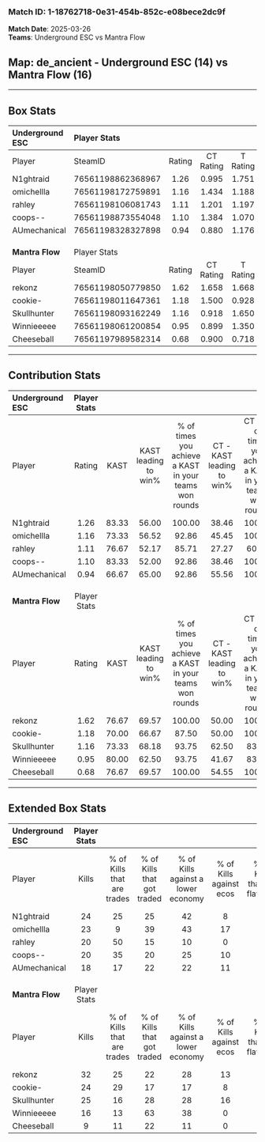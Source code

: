 ### Match ID: 1-18762718-0e31-454b-852c-e08bece2dc9f  
**Match Date**: 2025-03-26  
**Teams**: Underground ESC vs Mantra Flow  

## **Map**: de_ancient - Underground ESC (14) vs Mantra Flow (16)  
---  

## Box Stats  

| **Underground ESC** | Player Stats      |        |           |          |       |       |       |         |        |      |     |
| :- | :- | :-: | :-: | :-: | :-: | :-: | :-: | :-: | :-: | :-: | :-: |
| Player              | SteamID           | Rating | CT Rating | T Rating | KAST  |  ADR  | Kills | Assists | Deaths | K/D  | HS% |
| N1ghtraid           | 76561198862368967 |  1.26  |   0.995   |  1.751   | 83.33 | 78.4  |  24   |    6    |   21   | 1.14 | 12  |
| omichellla          | 76561198172759891 |  1.16  |   1.434   |  1.188   | 73.33 | 96.0  |  23   |   11    |   25   | 0.92 | 78  |
| rahley              | 76561198106081743 |  1.11  |   1.201   |  1.197   | 76.67 | 66.0  |  20   |    6    |   18   | 1.11 | 40  |
| coops--             | 76561198873554048 |  1.10  |   1.384   |  1.070   | 83.33 | 73.6  |  20   |    8    |   23   | 0.87 | 75  |
| AUmechanical        | 76561198328327898 |  0.94  |   0.880   |  1.176   | 66.67 | 64.4  |  18   |    6    |   20   | 0.90 | 72  |
|                     |                   |        |           |          |       |       |       |         |        |      |     |
|                     |                   |        |           |          |       |       |       |         |        |      |     |
|                     |                   |        |           |          |       |       |       |         |        |      |     |
| **Mantra Flow**     | Player Stats      |        |           |          |       |       |       |         |        |      |     |
| Player              | SteamID           | Rating | CT Rating | T Rating | KAST  |  ADR  | Kills | Assists | Deaths | K/D  | HS% |
| rekonz              | 76561198050779850 |  1.62  |   1.658   |  1.668   | 76.67 | 109.4 |  32   |   10    |   17   | 1.88 | 59  |
| cookie-             | 76561198011647361 |  1.18  |   1.500   |  0.928   | 70.00 | 72.1  |  24   |    1    |   18   | 1.33 | 20  |
| Skullhunter         | 76561198093162249 |  1.16  |   0.918   |  1.650   | 73.33 | 78.9  |  25   |    5    |   24   | 1.04 | 48  |
| Winnieeeee          | 76561198061200854 |  0.95  |   0.899   |  1.350   | 80.00 | 75.2  |  16   |   10    |   24   | 0.67 | 37  |
| Cheeseball          | 76561197989582314 |  0.68  |   0.900   |  0.718   | 76.67 | 50.0  |   9   |   16    |   23   | 0.39 | 11  |
---  

## Contribution Stats  

| **Underground ESC** | Player Stats |       |                      |                                                        |                           |                                                             |                          |                                                            |
| :- | :-: | :-: | :-: | :-: | :-: | :-: | :-: | :-: |
| Player              |    Rating    | KAST  | KAST leading to win% | % of times you achieve a KAST in your teams won rounds | CT - KAST leading to win% | CT - % of times you achieve a KAST in your teams won rounds | T - KAST leading to win% | T - % of times you achieve a KAST in your teams won rounds |
| N1ghtraid           |     1.26     | 83.33 |        56.00         |                         100.00                         |           38.46           |                           100.00                            |          75.00           |                           100.00                           |
| omichellla          |     1.16     | 73.33 |        56.52         |                         92.86                          |           45.45           |                           100.00                            |          66.67           |                           88.89                            |
| rahley              |     1.11     | 76.67 |        52.17         |                         85.71                          |           27.27           |                            60.00                            |          75.00           |                           100.00                           |
| coops--             |     1.10     | 83.33 |        52.00         |                         92.86                          |           38.46           |                           100.00                            |          66.67           |                           88.89                            |
| AUmechanical        |     0.94     | 66.67 |        65.00         |                         92.86                          |           55.56           |                           100.00                            |          72.73           |                           88.89                            |
|                     |              |       |                      |                                                        |                           |                                                             |                          |                                                            |
|                     |              |       |                      |                                                        |                           |                                                             |                          |                                                            |
|                     |              |       |                      |                                                        |                           |                                                             |                          |                                                            |
| **Mantra Flow**     | Player Stats |       |                      |                                                        |                           |                                                             |                          |                                                            |
| Player              |    Rating    | KAST  | KAST leading to win% | % of times you achieve a KAST in your teams won rounds | CT - KAST leading to win% | CT - % of times you achieve a KAST in your teams won rounds | T - KAST leading to win% | T - % of times you achieve a KAST in your teams won rounds |
| rekonz              |     1.62     | 76.67 |        69.57         |                         100.00                         |           50.00           |                           100.00                            |          90.91           |                           100.00                           |
| cookie-             |     1.18     | 70.00 |        66.67         |                         87.50                          |           50.00           |                           100.00                            |          88.89           |                           80.00                            |
| Skullhunter         |     1.16     | 73.33 |        68.18         |                         93.75                          |           62.50           |                            83.33                            |          71.43           |                           100.00                           |
| Winnieeeee          |     0.95     | 80.00 |        62.50         |                         93.75                          |           41.67           |                            83.33                            |          83.33           |                           100.00                           |
| Cheeseball          |     0.68     | 76.67 |        69.57         |                         100.00                         |           54.55           |                           100.00                            |          83.33           |                           100.00                           |
---  

## Extended Box Stats  

| **Underground ESC** | Player Stats |                            |                            |                                    |                         |                              |                                 |        |                             |                                     |                          |                               |                            |
| :- | :-: | :-: | :-: | :-: | :-: | :-: | :-: | :-: | :-: | :-: | :-: | :-: | :-: |
| Player              |    Kills     | % of Kills that are trades | % of Kills that got traded | % of Kills against a lower economy | % of Kills against ecos | % of Kills that are flawless | % of Kills that are close duels | Deaths | % of Deaths that get traded | % of Deaths against a lower economy | % of Deaths against ecos | % of Deaths that are flawless | % of Deaths that are close |
| N1ghtraid           |      24      |             25             |             25             |                 42                 |            8            |              71              |                8                |   21   |             29              |                 10                  |            0             |              76               |             0              |
| omichellla          |      23      |             9              |             39             |                 43                 |           17            |              65              |                0                |   25   |             28              |                 16                  |            0             |              52               |             8              |
| rahley              |      20      |             50             |             15             |                 10                 |            0            |              75              |                0                |   18   |             28              |                 17                  |            6             |              61               |             6              |
| coops--             |      20      |             35             |             20             |                 25                 |           10            |              65              |               10                |   23   |             30              |                 22                  |            4             |              52               |             9              |
| AUmechanical        |      18      |             17             |             22             |                 22                 |           11            |              50              |                6                |   20   |             25              |                 15                  |            5             |              65               |             5              |
|                     |              |                            |                            |                                    |                         |                              |                                 |        |                             |                                     |                          |                               |                            |
|                     |              |                            |                            |                                    |                         |                              |                                 |        |                             |                                     |                          |                               |                            |
|                     |              |                            |                            |                                    |                         |                              |                                 |        |                             |                                     |                          |                               |                            |
| **Mantra Flow**     | Player Stats |                            |                            |                                    |                         |                              |                                 |        |                             |                                     |                          |                               |                            |
| Player              |    Kills     | % of Kills that are trades | % of Kills that got traded | % of Kills against a lower economy | % of Kills against ecos | % of Kills that are flawless | % of Kills that are close duels | Deaths | % of Deaths that get traded | % of Deaths against a lower economy | % of Deaths against ecos | % of Deaths that are flawless | % of Deaths that are close |
| rekonz              |      32      |             25             |             22             |                 28                 |           13            |              63              |                3                |   17   |             12              |                 12                  |            0             |              65               |             12             |
| cookie-             |      24      |             29             |             17             |                 17                 |            8            |              54              |                8                |   18   |             17              |                 22                  |            6             |              83               |             0              |
| Skullhunter         |      25      |             16             |             28             |                 28                 |           16            |              80              |                4                |   24   |             33              |                 13                  |            0             |              88               |             0              |
| Winnieeeee          |      16      |             13             |             63             |                 38                 |            0            |              44              |               13                |   24   |             25              |                 17                  |            4             |              50               |             8              |
| Cheeseball          |      9       |             11             |             22             |                 11                 |            0            |              56              |                0                |   23   |             30              |                 13                  |            4             |              52               |             4              |

